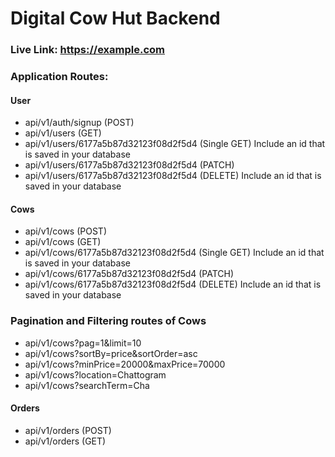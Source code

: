 # Digital Cow Hut Backend

### Live Link: https://example.com

### Application Routes:

#### User

- api/v1/auth/signup (POST)
- api/v1/users (GET)
- api/v1/users/6177a5b87d32123f08d2f5d4 (Single GET) Include an id that is saved in your database
- api/v1/users/6177a5b87d32123f08d2f5d4 (PATCH)
- api/v1/users/6177a5b87d32123f08d2f5d4 (DELETE) Include an id that is saved in your database

#### Cows

- api/v1/cows (POST)
- api/v1/cows (GET)
- api/v1/cows/6177a5b87d32123f08d2f5d4 (Single GET) Include an id that is saved in your database
- api/v1/cows/6177a5b87d32123f08d2f5d4 (PATCH)
- api/v1/cows/6177a5b87d32123f08d2f5d4 (DELETE) Include an id that is saved in your database

### Pagination and Filtering routes of Cows

- api/v1/cows?pag=1&limit=10
- api/v1/cows?sortBy=price&sortOrder=asc
- api/v1/cows?minPrice=20000&maxPrice=70000
- api/v1/cows?location=Chattogram
- api/v1/cows?searchTerm=Cha

#### Orders

- api/v1/orders (POST)
- api/v1/orders (GET)
